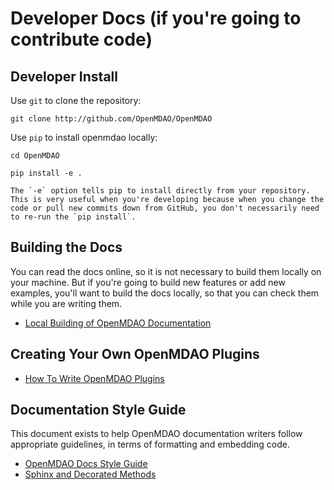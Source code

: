 <!-- #raw -->
# Developer Docs (if you're going to contribute code)

## Developer Install
<!-- #endraw -->

Use `git` to clone the repository:

`git clone http://github.com/OpenMDAO/OpenMDAO`

Use `pip` to install openmdao locally:

`cd OpenMDAO`

`pip install -e .`

```{note}
The `-e` option tells pip to install directly from your repository. This is very useful when you're developing because when you change the code or pull new commits down from GitHub, you don't necessarily need to re-run the `pip install`.
```

## Building the Docs

You can read the docs online, so it is not necessary to build them locally on your machine.
But if you're going to build new features or add new examples, you'll want to build the docs locally, so that you can check them while you are writing them.

- [Local Building of OpenMDAO Documentation](doc_build.ipynb)

## Creating Your Own OpenMDAO Plugins

- [How To Write OpenMDAO Plugins](writing_plugins.ipynb)


## Documentation Style Guide

This document exists to help OpenMDAO documentation writers follow appropriate guidelines,
in terms of formatting and embedding code.

- [OpenMDAO Docs Style Guide](doc_style_guide.ipynb)
- [Sphinx and Decorated Methods](sphinx_decorators.ipynb)


